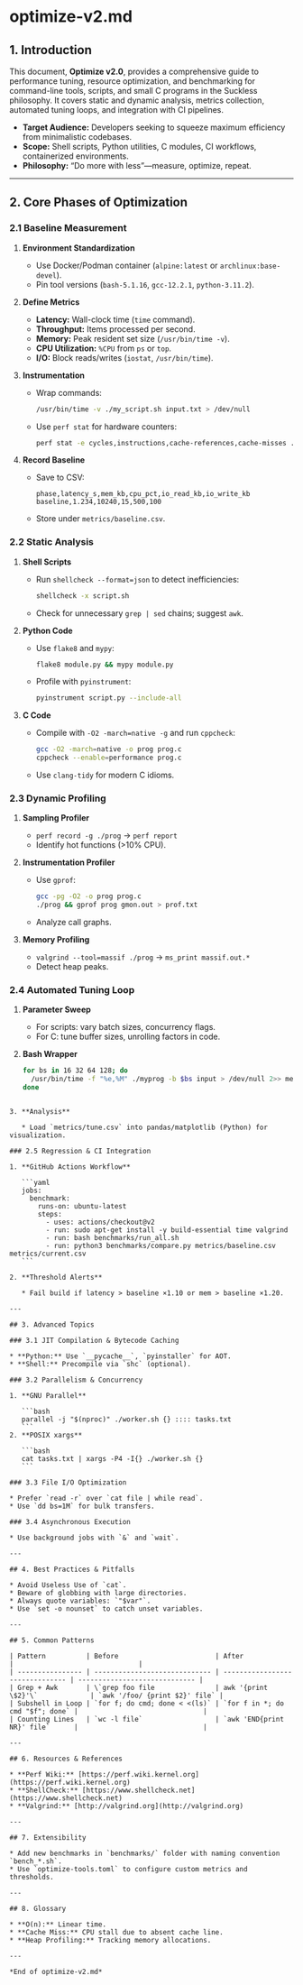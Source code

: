 # optimize-v2.md

## 1. Introduction

This document, **Optimize v2.0**, provides a comprehensive guide to performance tuning, resource optimization, and benchmarking for command-line tools, scripts, and small C programs in the Suckless philosophy. It covers static and dynamic analysis, metrics collection, automated tuning loops, and integration with CI pipelines. 

- **Target Audience:** Developers seeking to squeeze maximum efficiency from minimalistic codebases.
- **Scope:** Shell scripts, Python utilities, C modules, CI workflows, containerized environments.
- **Philosophy:** “Do more with less”—measure, optimize, repeat.

---

## 2. Core Phases of Optimization

### 2.1 Baseline Measurement

1. **Environment Standardization**  
   - Use Docker/Podman container (`alpine:latest` or `archlinux:base-devel`).  
   - Pin tool versions (`bash-5.1.16`, `gcc-12.2.1`, `python-3.11.2`).

2. **Define Metrics**  
   - **Latency:** Wall-clock time (`time` command).  
   - **Throughput:** Items processed per second.  
   - **Memory:** Peak resident set size (`/usr/bin/time -v`).  
   - **CPU Utilization:** `%CPU` from `ps` or `top`.  
   - **I/O:** Block reads/writes (`iostat`, `/usr/bin/time`).  

3. **Instrumentation**  
   - Wrap commands:  
     ```bash
     /usr/bin/time -v ./my_script.sh input.txt > /dev/null
     ```  
   - Use `perf stat` for hardware counters:  
     ```bash
     perf stat -e cycles,instructions,cache-references,cache-misses ./fastgrep pattern file.txt
     ```

4. **Record Baseline**  
   - Save to CSV:  
     ```csv
     phase,latency_s,mem_kb,cpu_pct,io_read_kb,io_write_kb
     baseline,1.234,10240,15,500,100
     ```  
   - Store under `metrics/baseline.csv`.

### 2.2 Static Analysis

1. **Shell Scripts**
   - Run `shellcheck --format=json` to detect inefficiencies:  
     ```bash
     shellcheck -x script.sh
     ```  
   - Check for unnecessary `grep | sed` chains; suggest `awk`.

2. **Python Code**
   - Use `flake8` and `mypy`:  
     ```bash
     flake8 module.py && mypy module.py
     ```  
   - Profile with `pyinstrument`:  
     ```bash
     pyinstrument script.py --include-all
     ```

3. **C Code**
   - Compile with `-O2 -march=native -g` and run `cppcheck`:  
     ```bash
     gcc -O2 -march=native -o prog prog.c  
     cppcheck --enable=performance prog.c
     ```  
   - Use `clang-tidy` for modern C idioms.

### 2.3 Dynamic Profiling

1. **Sampling Profiler**  
   - `perf record -g ./prog` → `perf report`  
   - Identify hot functions (>10% CPU).

2. **Instrumentation Profiler**  
   - Use `gprof`:
     ```bash
     gcc -pg -O2 -o prog prog.c  
     ./prog && gprof prog gmon.out > prof.txt
     ```  
   - Analyze call graphs.

3. **Memory Profiling**  
   - `valgrind --tool=massif ./prog` → `ms_print massif.out.*`  
   - Detect heap peaks.

### 2.4 Automated Tuning Loop

1. **Parameter Sweep**  
   - For scripts: vary batch sizes, concurrency flags.  
   - For C: tune buffer sizes, unrolling factors in code.  

2. **Bash Wrapper**  
   ```bash
   for bs in 16 32 64 128; do
     /usr/bin/time -f "%e,%M" ./myprog -b $bs input > /dev/null 2>> metrics/tune.csv
   done
````

3. **Analysis**

   * Load `metrics/tune.csv` into pandas/matplotlib (Python) for visualization.

### 2.5 Regression & CI Integration

1. **GitHub Actions Workflow**

   ```yaml
   jobs:
     benchmark:
       runs-on: ubuntu-latest
       steps:
         - uses: actions/checkout@v2
         - run: sudo apt-get install -y build-essential time valgrind
         - run: bash benchmarks/run_all.sh
         - run: python3 benchmarks/compare.py metrics/baseline.csv metrics/current.csv
   ```

2. **Threshold Alerts**

   * Fail build if latency > baseline ×1.10 or mem > baseline ×1.20.

---

## 3. Advanced Topics

### 3.1 JIT Compilation & Bytecode Caching

* **Python:** Use `__pycache__`, `pyinstaller` for AOT.
* **Shell:** Precompile via `shc` (optional).

### 3.2 Parallelism & Concurrency

1. **GNU Parallel**

   ```bash
   parallel -j "$(nproc)" ./worker.sh {} :::: tasks.txt
   ```
2. **POSIX xargs**

   ```bash
   cat tasks.txt | xargs -P4 -I{} ./worker.sh {}
   ```

### 3.3 File I/O Optimization

* Prefer `read -r` over `cat file | while read`.
* Use `dd bs=1M` for bulk transfers.

### 3.4 Asynchronous Execution

* Use background jobs with `&` and `wait`.

---

## 4. Best Practices & Pitfalls

* Avoid Useless Use of `cat`.
* Beware of globbing with large directories.
* Always quote variables: `"$var"`.
* Use `set -o nounset` to catch unset variables.

---

## 5. Common Patterns

| Pattern          | Before                        | After                           |                               |
| ---------------- | ----------------------------- | ------------------------------- | ----------------------------- |
| Grep + Awk       | \`grep foo file               | awk '{print \$2}'\`             | `awk '/foo/ {print $2}' file` |
| Subshell in Loop | `for f; do cmd; done < <(ls)` | `for f in *; do cmd "$f"; done` |                               |
| Counting Lines   | `wc -l file`                  | `awk 'END{print NR}' file`      |                               |

---

## 6. Resources & References

* **Perf Wiki:** [https://perf.wiki.kernel.org](https://perf.wiki.kernel.org)
* **ShellCheck:** [https://www.shellcheck.net](https://www.shellcheck.net)
* **Valgrind:** [http://valgrind.org](http://valgrind.org)

---

## 7. Extensibility

* Add new benchmarks in `benchmarks/` folder with naming convention `bench_*.sh`.
* Use `optimize-tools.toml` to configure custom metrics and thresholds.

---

## 8. Glossary

* **O(n):** Linear time.
* **Cache Miss:** CPU stall due to absent cache line.
* **Heap Profiling:** Tracking memory allocations.

---

*End of optimize-v2.md*
